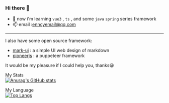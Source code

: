 ### Hi there 👋
- 🌱 now i'm learning `vue3` , `ts`  , and some `java` `spring` series framework
- 📫 email :enncyemail@qq.com
****
I also have some open source framework:
- [mark-ui](https://github.com/enncy/mark-ui) : a simple UI web design of markdown
- [pioneerjs](https://github.com/enncy/pioneerjs) : a puppeteer framework

It would be my pleasure if I could help you, thanks😀

My Stats     
[![Anurag's GitHub stats](https://github-readme-stats.vercel.app/api?username=enncy)](https://github.com/anuraghazra/github-readme-stats)

My Language     
[![Top Langs](https://github-readme-stats.vercel.app/api/top-langs/?username=enncy&layout=compact)](https://github.com/anuraghazra/github-readme-stats)
